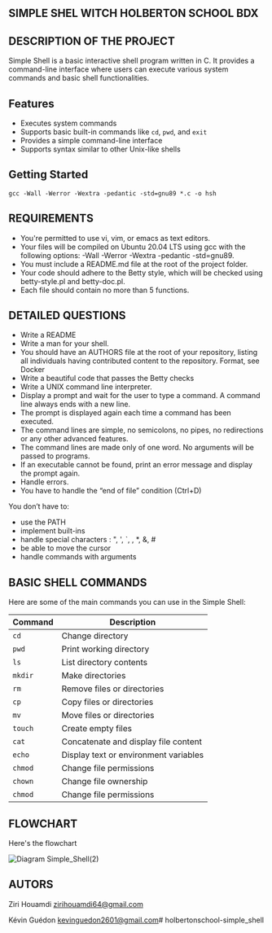 ## SIMPLE SHEL WITCH HOLBERTON SCHOOL BDX
## DESCRIPTION OF THE PROJECT
Simple Shell is a basic interactive shell program written in C. It provides a command-line interface where users can execute various system commands and basic shell functionalities.

## Features
- Executes system commands
- Supports basic built-in commands like `cd`, `pwd`, and `exit`
- Provides a simple command-line interface
- Supports syntax similar to other Unix-like shells

## Getting Started
```
gcc -Wall -Werror -Wextra -pedantic -std=gnu89 *.c -o hsh
```
## REQUIREMENTS
- You're permitted to use vi, vim, or emacs as text editors.
- Your files will be compiled on Ubuntu 20.04 LTS using gcc with the following options: -Wall -Werror -Wextra -pedantic -std=gnu89.
- You must include a README.md file at the root of the project folder.
- Your code should adhere to the Betty style, which will be checked using betty-style.pl and betty-doc.pl.
- Each file should contain no more than 5 functions.
    
## DETAILED QUESTIONS

- Write a README
- Write a man for your shell.
- You should have an AUTHORS file at the root of your repository, listing all individuals having contributed content to the repository. Format, see Docker
- Write a beautiful code that passes the Betty checks
- Write a UNIX command line interpreter.
- Display a prompt and wait for the user to type a command. A command line always ends with a new line.
- The prompt is displayed again each time a command has been executed.
- The command lines are simple, no semicolons, no pipes, no redirections or any other advanced features.
- The command lines are made only of one word. No arguments will be passed to programs.
- If an executable cannot be found, print an error message and display the prompt again.
- Handle errors.
- You have to handle the “end of file” condition (Ctrl+D)

You don’t have to:

- use the PATH
- implement built-ins
- handle special characters : ", ', `, \, *, &, #
- be able to move the cursor
- handle commands with arguments

## BASIC SHELL COMMANDS
Here are some of the main commands you can use in the Simple Shell:

| Command    | Description                                          |
|------------|------------------------------------------------------|
| `cd`       | Change directory                                     |
| `pwd`      | Print working directory                             |
| `ls`       | List directory contents                             |
| `mkdir`    | Make directories                                    |
| `rm`       | Remove files or directories                         |
| `cp`       | Copy files or directories                           |
| `mv`       | Move files or directories                           |
| `touch`    | Create empty files                                   |
| `cat`      | Concatenate and display file content                 |
| `echo`     | Display text or environment variables               |
| `chmod`    | Change file permissions                             |
| `chown`    | Change file ownership                               |
| `chmod`    | Change file permissions                             |



## FLOWCHART
Here's the flowchart


![Diagram Simple_Shell(2)](https://github.com/hziri54/holbertonschool-simple_shell/assets/153849907/d99e868d-29ed-4d66-80f0-b58887e8453e)



## AUTORS
Ziri Houamdi <zirihouamdi64@gmail.com>

Kévin Guédon <kevinguedon2601@gmail.com># holbertonschool-simple_shell
